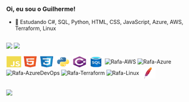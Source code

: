 ### Oi, eu sou o Guilherme!

- 🌱 Estudando C#, SQL, Python, HTML, CSS, JavaScript, Azure, AWS, Terraform, Linux

##

<div>
  <img height="180em" src="https://github-readme-stats-mauve-one-50.vercel.app/api?username=GuilhermeNSousa&show_icons=true&theme=gotham" />
  <img height="180em" src="https://github-readme-stats-mauve-one-50.vercel.app/api/top-langs/?username=GuilhermeNSousa&theme=gotham" />  
</div>
<div style="display: inline_block"><br>
  <img align="center" alt="Rafa-Js" height="30" width="40" src="https://raw.githubusercontent.com/devicons/devicon/master/icons/javascript/javascript-plain.svg">
  <img align="center" alt="Rafa-HTML" height="30" width="40" src="https://raw.githubusercontent.com/devicons/devicon/master/icons/html5/html5-original.svg">
  <img align="center" alt="Rafa-CSS" height="30" width="40" src="https://raw.githubusercontent.com/devicons/devicon/master/icons/css3/css3-original.svg">
  <img align="center" alt="Rafa-Python" height="30" width="40" src="https://raw.githubusercontent.com/devicons/devicon/master/icons/python/python-original.svg">
  <img align="center" alt="Rafa-Csharp" height="30" width="40" src="https://raw.githubusercontent.com/devicons/devicon/master/icons/csharp/csharp-original.svg">
  <img align="center" alt="Rafa-SQL" height="30" width="40" src="https://raw.githubusercontent.com/devicons/devicon/master/icons/azuresqldatabase/azuresqldatabase-original.svg">
  <img align="center" alt="Rafa-AWS" height="30" width="40" src="https://raw.githubusercontent.com/devicons/devicon/blob/master/icons/amazonwebservices/amazonwebservices-plain-wordmark.svg">
  <img align="center" alt="Rafa-Azure" height="30" width="40" src="https://raw.githubusercontent.com/devicons/devicon/blob/master/icons/azure/azure-original.svg">
  <img align="center" alt="Rafa-AzureDevOps" height="30" width="40" src="https://raw.githubusercontent.com/devicons/devicon/blob/master/icons/azuredevops/azuredevops-original.svg">
  <img align="center" alt="Rafa-Terraform" height="30" width="40" src="https://raw.githubusercontent.com/devicons/devicon/blob/master/icons/terraform/terraform-original.svg">
  <img align="center" alt="Rafa-Linux" height="30" width="40" src="https://raw.githubusercontent.com/devicons/devicon/blob/master/icons/linux/linux-original.svg">
  <img align="center" alt="Rafa-Apache" height="30" width="40" src="https://github.com/devicons/devicon/blob/master/icons/apache/apache-original.svg">
</div>

##

<a href="https://www.linkedin.com/in/guilhermenasc/" target="_blank"><img src="https://img.shields.io/badge/-LinkedIn-%230077B5?style=for-the-badge&logo=linkedin&logoColor=white" target="_blank"></a> 

##
